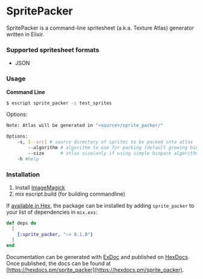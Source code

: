 # SpritePacker

SpritePacker is a command-line spritesheet (a.k.a. Texture Atlas) generator written in Elixir.

### Supported spritesheet formats ###
* JSON

### Usage ###
**Command Line**
```bash
$ escript sprite_packer -s test_sprites
```
Options:
```bash
Note: Atlas will be generated in "<source>/sprite_packer/"

Options:
    -s, [--src] # source directory of sprites to be packed into atlas
        --algorithm # algorithm to use for packing (default growing binpack algorithm)
        --size      # atlas size(only if using simple binpack algorithm), default 1024x768
    -h #help
```


### Installation ###
1. Install [ImageMagick](http://www.imagemagick.org/)
2. mix escript.build (for building commandline)

If [available in Hex](https://hex.pm/docs/publish), the package can be installed
by adding `sprite_packer` to your list of dependencies in `mix.exs`:

```elixir
def deps do
  [
    {:sprite_packer, "~> 0.1.0"}
  ]
end
```

Documentation can be generated with [ExDoc](https://github.com/elixir-lang/ex_doc)
and published on [HexDocs](https://hexdocs.pm). Once published, the docs can
be found at [https://hexdocs.pm/sprite_packer](https://hexdocs.pm/sprite_packer).

